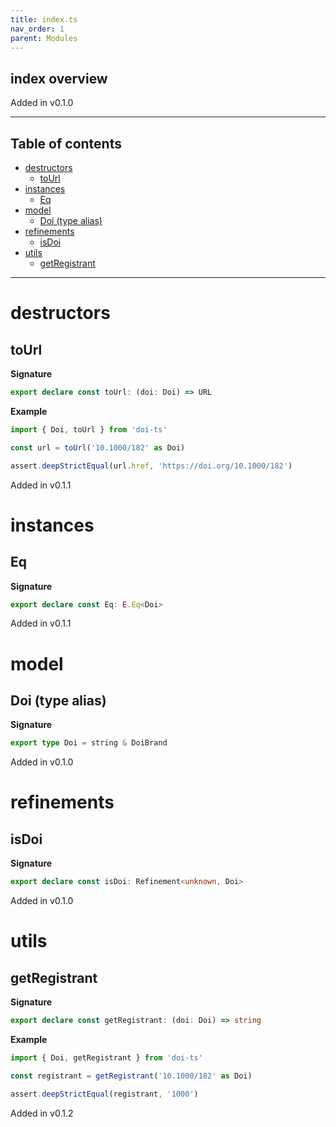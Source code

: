 ```yaml
---
title: index.ts
nav_order: 1
parent: Modules
---
```


## index overview

Added in v0.1.0

---

<h2 class="text-delta">Table of contents</h2>

- [destructors](#destructors)
  - [toUrl](#tourl)
- [instances](#instances)
  - [Eq](#eq)
- [model](#model)
  - [Doi (type alias)](#doi-type-alias)
- [refinements](#refinements)
  - [isDoi](#isdoi)
- [utils](#utils)
  - [getRegistrant](#getregistrant)

---

# destructors

## toUrl

**Signature**

```ts
export declare const toUrl: (doi: Doi) => URL
```

**Example**

```ts
import { Doi, toUrl } from 'doi-ts'

const url = toUrl('10.1000/182' as Doi)

assert.deepStrictEqual(url.href, 'https://doi.org/10.1000/182')
```

Added in v0.1.1

# instances

## Eq

**Signature**

```ts
export declare const Eq: E.Eq<Doi>
```

Added in v0.1.1

# model

## Doi (type alias)

**Signature**

```ts
export type Doi = string & DoiBrand
```

Added in v0.1.0

# refinements

## isDoi

**Signature**

```ts
export declare const isDoi: Refinement<unknown, Doi>
```

Added in v0.1.0

# utils

## getRegistrant

**Signature**

```ts
export declare const getRegistrant: (doi: Doi) => string
```

**Example**

```ts
import { Doi, getRegistrant } from 'doi-ts'

const registrant = getRegistrant('10.1000/182' as Doi)

assert.deepStrictEqual(registrant, '1000')
```

Added in v0.1.2
